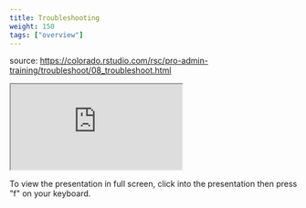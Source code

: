 ```yaml
---
title: Troubleshooting
weight: 150
tags: ["overview"]
---
```


source: https://colorado.rstudio.com/rsc/pro-admin-training/troubleshoot/08_troubleshoot.html

<div class="resp-container">
  <iframe 
    src="https://colorado.rstudio.com/rsc/pro-admin-training/troubleshoot/08_troubleshoot.html" 
        class="resp-iframe" 
        gesture="media"  allow="encrypted-media" allowfullscreen>
  </iframe>
</div>


To view the presentation in full screen, click into the presentation then press "f" on your keyboard.


